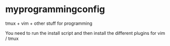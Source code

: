 # myprogrammingconfig
tmux + vim + other stuff for programming

You need to run the install script and then install the different plugins for vim / tmux

